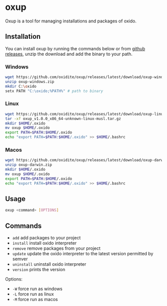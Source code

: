 # oxup

Oxup is a tool for managing installations and packages of oxido.

## Installation

You can install oxup by running the commands below or from [github releases](https://github.com/oxidite/oxup/releases), unzip the download and add the binary to your path.

### Windows

```sh
wget https://github.com/oxidite/oxup/releases/latest/download/oxup-windows.zip
unzip oxup-windows.zip
mkdir C:\oxido
setx PATH "C:\oxido;%PATH%" # path to binary
```

### Linux

```bash
wget https://github.com/oxidite/oxup/releases/latest/download/oxup-linux.tar.gz
tar -xf oxup_v1.0.0_x86_64-unknown-linux-musl.tar.gz
mkdir $HOME/.oxido
mv oxup $HOME/.oxido
export PATH=$PATH:$HOME/.oxido
echo "export PATH=$PATH:$HOME/.oxido" >> $HOME/.bashrc
```

### Macos

```bash
wget https://github.com/oxidite/oxup/releases/latest/download/oxup-darwin.zip
unzip oxup-darwin.zip
mkdir $HOME/.oxido
mv oxup $HOME/.oxido
export PATH=$PATH:$HOME/.oxido
echo "export PATH=$PATH:$HOME/.oxido" >> $HOME/.bashrc
```

## Usage

```bash
oxup <command> [OPTIONS]
```

## Commands

- `add` add packages to your project
- `install` install oxido interpreter
- `remove` remove packages from your project
- `update` update the oxido interpreter to the latest version permitted by semver
- `uninstall` uninstall oxido interpreter
- `version` prints the version

Options:
- `-W` force run as windows
- `-L` force run as linux
- `-M` force run as macos
